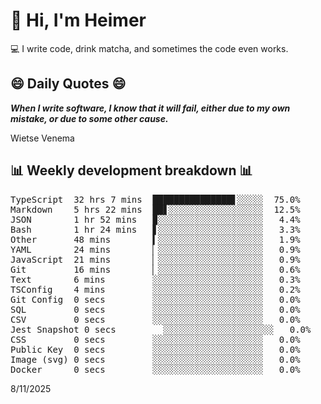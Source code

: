 # 👋 Hi, I'm Heimer

💻 I write code, drink matcha, and sometimes the code even works.

## 😄 Daily Quotes 😄

_**When I write software, I know that it will fail, either due to my own mistake, or due to some other cause.**_

Wietse Venema



## 📊 Weekly development breakdown 📊

<pre>TypeScript  32 hrs 7 mins  ███████████████▋░░░░░  75.0%
Markdown    5 hrs 22 mins  ██▋░░░░░░░░░░░░░░░░░░  12.5%
JSON        1 hr 52 mins   ▉░░░░░░░░░░░░░░░░░░░░   4.4%
Bash        1 hr 24 mins   ▋░░░░░░░░░░░░░░░░░░░░   3.3%
Other       48 mins        ▍░░░░░░░░░░░░░░░░░░░░   1.9%
YAML        24 mins        ▏░░░░░░░░░░░░░░░░░░░░   0.9%
JavaScript  21 mins        ▏░░░░░░░░░░░░░░░░░░░░   0.9%
Git         16 mins        ▏░░░░░░░░░░░░░░░░░░░░   0.6%
Text        6 mins         ░░░░░░░░░░░░░░░░░░░░░   0.3%
TSConfig    4 mins         ░░░░░░░░░░░░░░░░░░░░░   0.2%
Git Config  0 secs         ░░░░░░░░░░░░░░░░░░░░░   0.0%
SQL         0 secs         ░░░░░░░░░░░░░░░░░░░░░   0.0%
CSV         0 secs         ░░░░░░░░░░░░░░░░░░░░░   0.0%
Jest Snapshot 0 secs         ░░░░░░░░░░░░░░░░░░░░░   0.0%
CSS         0 secs         ░░░░░░░░░░░░░░░░░░░░░   0.0%
Public Key  0 secs         ░░░░░░░░░░░░░░░░░░░░░   0.0%
Image (svg) 0 secs         ░░░░░░░░░░░░░░░░░░░░░   0.0%
Docker      0 secs         ░░░░░░░░░░░░░░░░░░░░░   0.0%</pre>

8/11/2025